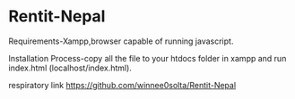 # Rentit-Nepal

Requirements-Xampp,browser capable of running javascript.

Installation Process-copy all the file to your htdocs folder in xampp and run index.html (localhost/index.html).

respiratory link
https://github.com/winnee0solta/Rentit-Nepal
